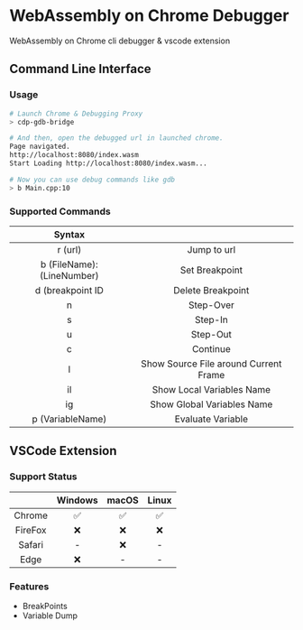 # WebAssembly on Chrome Debugger

WebAssembly on Chrome cli debugger & vscode extension

## Command Line Interface

### Usage

```sh
# Launch Chrome & Debugging Proxy
> cdp-gdb-bridge

# And then, open the debugged url in launched chrome.
Page navigated.
http://localhost:8080/index.wasm
Start Loading http://localhost:8080/index.wasm...

# Now you can use debug commands like gdb
> b Main.cpp:10
```

### Supported Commands

| Syntax | |
|:--:|:--:|
| r (url) | Jump to url |
| b (FileName):(LineNumber) | Set Breakpoint |
| d (breakpoint ID | Delete Breakpoint |
| n | Step-Over |
| s | Step-In |
| u | Step-Out |
| c | Continue |
| l | Show Source File around Current Frame |
| il | Show Local Variables Name |
| ig | Show Global Variables Name |
| p (VariableName) | Evaluate Variable |

## VSCode Extension

### Support Status

|| Windows | macOS | Linux |
| :--: | :--: | :--: | :--: |
| Chrome | ✅ | ✅ | ✅ |
| FireFox | ❌ | ❌ | ❌ |
| Safari | - | ❌ | - |
| Edge | ❌ | - | - |

### Features

- BreakPoints
- Variable Dump
